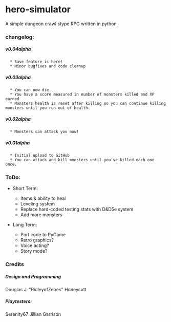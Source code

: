 # hero-simulator
A simple dungeon crawl stype RPG written in python


### changelog:
##### v0.04alpha
	  * Save feature is here!
	  * Minor bugfixes and code cleanup
	  
##### v0.03alpha
	  * You can now die.
	  * You have a score measured in number of monsters killed and XP earned
	  * Monsters health is reset after killing so you can continue killing monsters until you run out of health.
	  
##### v0.02alpha
	  * Monsters can attack you now!
	  
##### v0.01alpha
      * Initial upload to GitHub
	  * You can attack and kill monsters until you've killed each one once.
	 
### ToDo:
- Short Term:
  * Items & ability to heal
  * Leveling system
  * Replace hard-coded testing stats with D&D5e system
  * Add more monsters
		
- Long Term:
  * Port code to PyGame
  * Retro graphics?
  * Voice acting?
  * Story mode?
  
### Credits

##### Design and Programming
Douglas J. "RidleyofZebes" Honeycutt

##### Playtesters:
Serenity67
Jillian Garrison